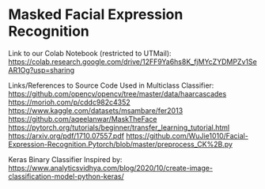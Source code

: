 # Masked Facial Expression Recognition
Link to our Colab Notebook (restricted to UTMail): https://colab.research.google.com/drive/12FF9Ya6hs8K_fjMYcZYDMPZv1SeAR1Og?usp=sharing

Links/References to Source Code Used in Multiclass Classifier:
https://github.com/opencv/opencv/tree/master/data/haarcascades
https://morioh.com/p/cddc982c4352
https://www.kaggle.com/datasets/msambare/fer2013
https://github.com/aqeelanwar/MaskTheFace
https://pytorch.org/tutorials/beginner/transfer_learning_tutorial.html
https://arxiv.org/pdf/1710.07557.pdf
https://github.com/WuJie1010/Facial-Expression-Recognition.Pytorch/blob/master/preprocess_CK%2B.py

Keras Binary Classifier Inspired by: 
https://www.analyticsvidhya.com/blog/2020/10/create-image-classification-model-python-keras/
